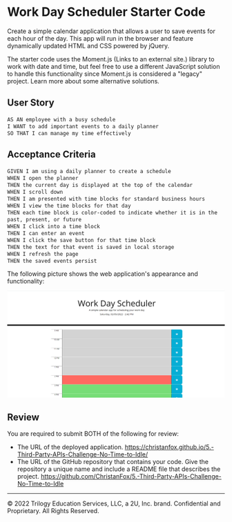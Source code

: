 # Work Day Scheduler Starter Code

Create a simple calendar application that allows a user to save events for each hour of the day. This app will run in the browser and feature dynamically updated HTML and CSS powered by jQuery.

The starter code uses the Moment.js (Links to an external site.) library to work with date and time, but feel free to use a different JavaScript solution to handle this functionality since Moment.js is considered a "legacy" project. Learn more about some alternative solutions.

## User Story

```
AS AN employee with a busy schedule
I WANT to add important events to a daily planner
SO THAT I can manage my time effectively
```

## Acceptance Criteria

```
GIVEN I am using a daily planner to create a schedule
WHEN I open the planner
THEN the current day is displayed at the top of the calendar
WHEN I scroll down
THEN I am presented with time blocks for standard business hours
WHEN I view the time blocks for that day
THEN each time block is color-coded to indicate whether it is in the past, present, or future
WHEN I click into a time block
THEN I can enter an event
WHEN I click the save button for that time block
THEN the text for that event is saved in local storage
WHEN I refresh the page
THEN the saved events persist
```

The following picture shows the web application's appearance and functionality:

![portfolio demo](./assets/images/Screenshot.png)

## Review

You are required to submit BOTH of the following for review:

* The URL of the deployed application.
https://christanfox.github.io/5.-Third-Party-APIs-Challenge-No-Time-to-Idle/
* The URL of the GitHub repository that contains your code. Give the repository a unique name and include a README file that describes the project.
https://github.com/ChristanFox/5.-Third-Party-APIs-Challenge-No-Time-to-Idle
- - -
© 2022 Trilogy Education Services, LLC, a 2U, Inc. brand. Confidential and Proprietary. All Rights Reserved.